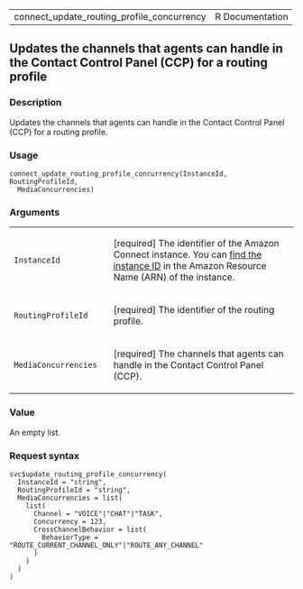 <table style="width: 100%;">
<tbody>
<tr class="odd">
<td>connect_update_routing_profile_concurrency</td>
<td style="text-align: right;">R Documentation</td>
</tr>
</tbody>
</table>

## Updates the channels that agents can handle in the Contact Control Panel (CCP) for a routing profile

### Description

Updates the channels that agents can handle in the Contact Control Panel
(CCP) for a routing profile.

### Usage

    connect_update_routing_profile_concurrency(InstanceId, RoutingProfileId,
      MediaConcurrencies)

### Arguments

<table>
<colgroup>
<col style="width: 35%" />
<col style="width: 65%" />
</colgroup>
<tbody>
<tr class="odd">
<td><code
id="connect_update_routing_profile_concurrency_:_InstanceId">InstanceId</code></td>
<td><p>[required] The identifier of the Amazon Connect instance. You can
<a
href="https://docs.aws.amazon.com/connect/latest/adminguide/find-instance-arn.html">find
the instance ID</a> in the Amazon Resource Name (ARN) of the
instance.</p></td>
</tr>
<tr class="even">
<td><code
id="connect_update_routing_profile_concurrency_:_RoutingProfileId">RoutingProfileId</code></td>
<td><p>[required] The identifier of the routing profile.</p></td>
</tr>
<tr class="odd">
<td><code
id="connect_update_routing_profile_concurrency_:_MediaConcurrencies">MediaConcurrencies</code></td>
<td><p>[required] The channels that agents can handle in the Contact
Control Panel (CCP).</p></td>
</tr>
</tbody>
</table>

### Value

An empty list.

### Request syntax

    svc$update_routing_profile_concurrency(
      InstanceId = "string",
      RoutingProfileId = "string",
      MediaConcurrencies = list(
        list(
          Channel = "VOICE"|"CHAT"|"TASK",
          Concurrency = 123,
          CrossChannelBehavior = list(
            BehaviorType = "ROUTE_CURRENT_CHANNEL_ONLY"|"ROUTE_ANY_CHANNEL"
          )
        )
      )
    )
